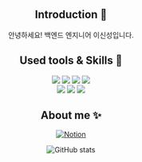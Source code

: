 <div align="center">

## Introduction 🙌
안녕하세요! 백엔드 엔지니어 이신성입니다.  

## Used tools & Skills 👀
<img src="https://img.shields.io/badge/Git-F05032?style=flat&logo=Git&logoColor=white"/>
<img src="https://img.shields.io/badge/Eclipse%20IDE-2C2255?style=flat&logo=eclipseide&logoColor=white"/>
<img src="https://img.shields.io/badge/IntelliJ%20IDEA-000000?style=flat&logo=Intellij-IDEA&logoColor=white"/>
<img src="https://img.shields.io/badge/MySQL-4479A1?style=flat&logo=MySQL&logoColor=white"/><br>
<img src="https://img.shields.io/badge/Java-007396?style=flat&logo=openjdk&logoColor=white"/>
<img src="https://img.shields.io/badge/Spring-6DB33F?style=flat&logo=spring&logoColor=white"/>
<img src="https://img.shields.io/badge/SpringBoot-6DB33F?style=flat&logo=springboot&logoColor=white"/>

## About me ✨
[![Notion](https://img.shields.io/badge/Notion-000000?style=flat&logo=Notion&logoColor=white)](https://few-monkey-6ee.notion.site/20d5e97adb1b499c92549241d7b2c3f5)

![GitHub stats](https://github-readme-stats.vercel.app/api?username=seeeeeeong&count_private=true&show_icons=true&theme=solarized-light)

</div>
